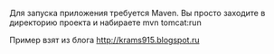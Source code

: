 Для запуска приложения требуется Maven. Вы просто заходите в директорию проекта и набираете mvn tomcat:run 


Пример взят из блога http://krams915.blogspot.ru 
